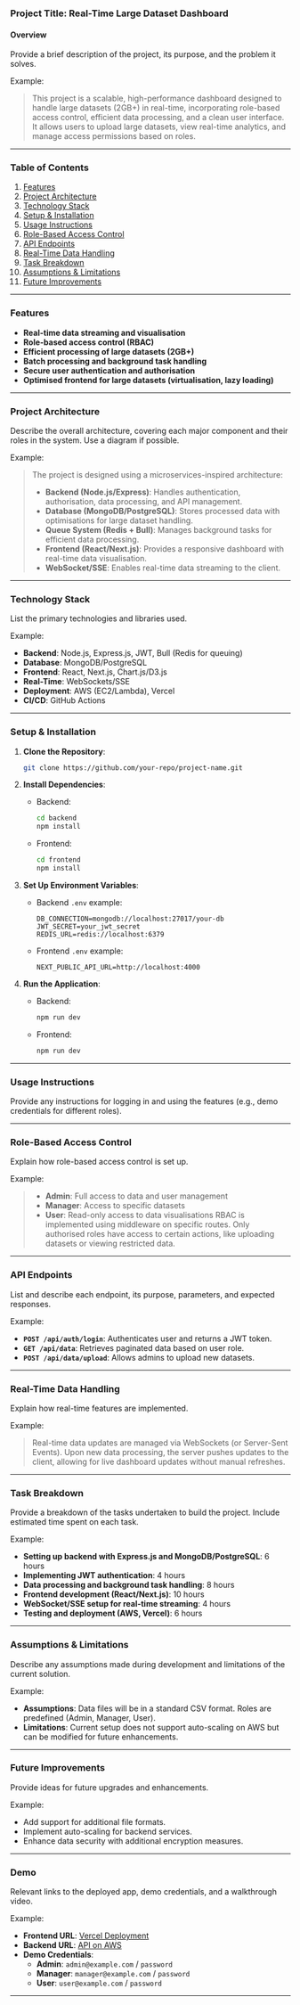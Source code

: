 ### Project Title: Real-Time Large Dataset Dashboard

#### Overview
Provide a brief description of the project, its purpose, and the problem it solves.

Example:
> This project is a scalable, high-performance dashboard designed to handle large datasets (2GB+) in real-time, incorporating role-based access control, efficient data processing, and a clean user interface. It allows users to upload large datasets, view real-time analytics, and manage access permissions based on roles.

---

### Table of Contents
1. [Features](#features)
2. [Project Architecture](#project-architecture)
3. [Technology Stack](#technology-stack)
4. [Setup & Installation](#setup--installation)
5. [Usage Instructions](#usage-instructions)
6. [Role-Based Access Control](#role-based-access-control)
7. [API Endpoints](#api-endpoints)
8. [Real-Time Data Handling](#real-time-data-handling)
9. [Task Breakdown](#task-breakdown)
10. [Assumptions & Limitations](#assumptions--limitations)
11. [Future Improvements](#future-improvements)

---

### Features
- **Real-time data streaming and visualisation**
- **Role-based access control (RBAC)**
- **Efficient processing of large datasets (2GB+)**
- **Batch processing and background task handling**
- **Secure user authentication and authorisation**
- **Optimised frontend for large datasets (virtualisation, lazy loading)**

---

### Project Architecture

Describe the overall architecture, covering each major component and their roles in the system. Use a diagram if possible.

Example:
> The project is designed using a microservices-inspired architecture:
> - **Backend (Node.js/Express)**: Handles authentication, authorisation, data processing, and API management.
> - **Database (MongoDB/PostgreSQL)**: Stores processed data with optimisations for large dataset handling.
> - **Queue System (Redis + Bull)**: Manages background tasks for efficient data processing.
> - **Frontend (React/Next.js)**: Provides a responsive dashboard with real-time data visualisation.
> - **WebSocket/SSE**: Enables real-time data streaming to the client.

---

### Technology Stack
List the primary technologies and libraries used.

Example:
- **Backend**: Node.js, Express.js, JWT, Bull (Redis for queuing)
- **Database**: MongoDB/PostgreSQL
- **Frontend**: React, Next.js, Chart.js/D3.js
- **Real-Time**: WebSockets/SSE
- **Deployment**: AWS (EC2/Lambda), Vercel
- **CI/CD**: GitHub Actions

---

### Setup & Installation

1. **Clone the Repository**:
   ```bash
   git clone https://github.com/your-repo/project-name.git
   ```
   
2. **Install Dependencies**:
   - Backend:
     ```bash
     cd backend
     npm install
     ```
   - Frontend:
     ```bash
     cd frontend
     npm install
     ```

3. **Set Up Environment Variables**:
   - Backend `.env` example:
     ```plaintext
     DB_CONNECTION=mongodb://localhost:27017/your-db
     JWT_SECRET=your_jwt_secret
     REDIS_URL=redis://localhost:6379
     ```
   - Frontend `.env` example:
     ```plaintext
     NEXT_PUBLIC_API_URL=http://localhost:4000
     ```

4. **Run the Application**:
   - Backend:
     ```bash
     npm run dev
     ```
   - Frontend:
     ```bash
     npm run dev
     ```

---

### Usage Instructions

Provide any instructions for logging in and using the features (e.g., demo credentials for different roles).

---

### Role-Based Access Control
Explain how role-based access control is set up.

Example:
> - **Admin**: Full access to data and user management
> - **Manager**: Access to specific datasets
> - **User**: Read-only access to data visualisations
> RBAC is implemented using middleware on specific routes. Only authorised roles have access to certain actions, like uploading datasets or viewing restricted data.

---

### API Endpoints

List and describe each endpoint, its purpose, parameters, and expected responses. 

Example:
- **`POST /api/auth/login`**: Authenticates user and returns a JWT token.
- **`GET /api/data`**: Retrieves paginated data based on user role.
- **`POST /api/data/upload`**: Allows admins to upload new datasets.

---

### Real-Time Data Handling

Explain how real-time features are implemented.

Example:
> Real-time data updates are managed via WebSockets (or Server-Sent Events). Upon new data processing, the server pushes updates to the client, allowing for live dashboard updates without manual refreshes.

---

### Task Breakdown

Provide a breakdown of the tasks undertaken to build the project. Include estimated time spent on each task.

Example:
- **Setting up backend with Express.js and MongoDB/PostgreSQL**: 6 hours
- **Implementing JWT authentication**: 4 hours
- **Data processing and background task handling**: 8 hours
- **Frontend development (React/Next.js)**: 10 hours
- **WebSocket/SSE setup for real-time streaming**: 4 hours
- **Testing and deployment (AWS, Vercel)**: 6 hours

---

### Assumptions & Limitations

Describe any assumptions made during development and limitations of the current solution.

Example:
- **Assumptions**: Data files will be in a standard CSV format. Roles are predefined (Admin, Manager, User).
- **Limitations**: Current setup does not support auto-scaling on AWS but can be modified for future enhancements.

---

### Future Improvements

Provide ideas for future upgrades and enhancements.

Example:
- Add support for additional file formats.
- Implement auto-scaling for backend services.
- Enhance data security with additional encryption measures.

---

### Demo

Relevant links to the deployed app, demo credentials, and a walkthrough video.

Example:
- **Frontend URL**: [Vercel Deployment](https://your-vercel-app-url.com)
- **Backend URL**: [API on AWS](https://your-aws-api-url.com)
- **Demo Credentials**:
  - **Admin**: `admin@example.com` / `password`
  - **Manager**: `manager@example.com` / `password`
  - **User**: `user@example.com` / `password`

---
